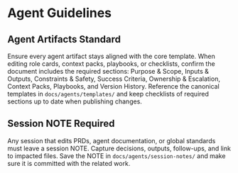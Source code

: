<!-- markdownlint-disable MD003 MD022 -->
<!-- markdownlint-disable MD041 -->
<!-- markdownlint-disable MD025 -->
<!-- Generated by scripts/sync_agents_rules.py; do not edit manually. -->

# Agent Guidelines

## Agent Artifacts Standard

Ensure every agent artifact stays aligned with the core template. When editing role cards,
context packs, playbooks, or checklists, confirm the document includes the required sections:
Purpose & Scope, Inputs & Outputs, Constraints & Safety, Success Criteria, Ownership &
Escalation, Context Packs, Playbooks, and Version History. Reference the canonical templates
in `docs/agents/templates/` and keep checklists of required sections up to date when
publishing changes.

## Session NOTE Required

Any session that edits PRDs, agent documentation, or global standards must leave a session
NOTE. Capture decisions, outputs, follow-ups, and link to impacted files. Save the NOTE in
`docs/agents/session-notes/` and make sure it is committed with the related work.
